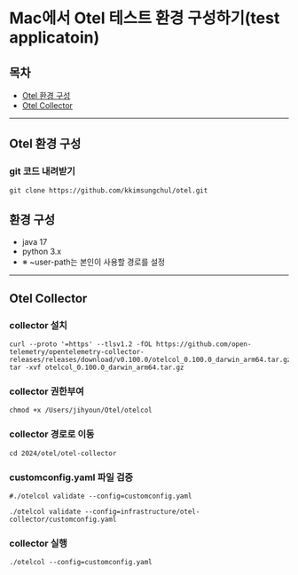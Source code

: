 # Mac에서 Otel 테스트 환경 구성하기(test applicatoin)
## 목차
- [Otel 환경 구성](#otel-환경-구성)
- [Otel Collector](#otel-collector)

---
## Otel 환경 구성
### git 코드 내려받기
```shell
git clone https://github.com/kkimsungchul/otel.git
```
## 환경 구성
- java 17
- python 3.x
- ※ ~user-path는 본인이 사용할 경로를 설정
---
## Otel Collector

### collector 설치
```shell
curl --proto '=https' --tlsv1.2 -fOL https://github.com/open-telemetry/opentelemetry-collector-releases/releases/download/v0.100.0/otelcol_0.100.0_darwin_arm64.tar.gz
tar -xvf otelcol_0.100.0_darwin_arm64.tar.gz
```
### collector 권한부여
```shell
chmod +x /Users/jihyoun/Otel/otelcol
```

### collector 경로로 이동
```shell
cd 2024/otel/otel-collector
```

### customconfig.yaml 파일 검증
```shell
#./otelcol validate --config=customconfig.yaml

./otelcol validate --config=infrastructure/otel-collector/customconfig.yaml
```



### collector 실행
```shell
./otelcol --config=customconfig.yaml
```
